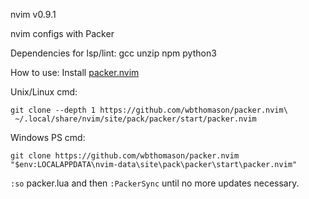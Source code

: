 nvim v0.9.1

nvim configs with Packer

Dependencies for lsp/lint:
gcc
unzip
npm
python3

How to use:
Install [packer.nvim](https://github.com/wbthomason/packer.nvim)

Unix/Linux cmd:<br> 
```shell
git clone --depth 1 https://github.com/wbthomason/packer.nvim\
 ~/.local/share/nvim/site/pack/packer/start/packer.nvim
```

Windows PS cmd:<br> 
```shell
git clone https://github.com/wbthomason/packer.nvim "$env:LOCALAPPDATA\nvim-data\site\pack\packer\start\packer.nvim"
```

`:so` packer.lua and then `:PackerSync` until no more updates necessary.
